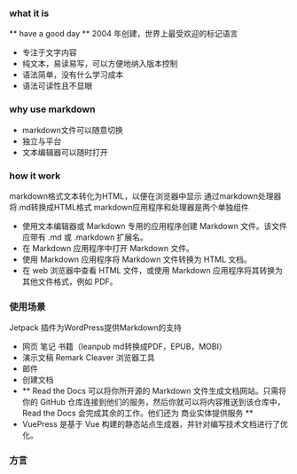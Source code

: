 ### what it is
** have a good day **
2004 年创建，世界上最受欢迎的标记语言
- 专注于文字内容
- 纯文本，易读易写，可以方便地纳入版本控制
- 语法简单，没有什么学习成本
- 语法可读性且不显眼

### why use markdown
- markdown文件可以随意切换
- 独立与平台
- 文本编辑器可以随时打开
### how it work
markdown格式文本转化为HTML，以便在浏览器中显示
通过markdown处理器将.md转换成HTML格式
markdown应用程序和处理器是两个单独组件
- 使用文本编辑器或 Markdown 专用的应用程序创建 Markdown 文件。该文件应带有 .md 或 .markdown 扩展名。
-  在 Markdown 应用程序中打开 Markdown 文件。
- 使用 Markdown 应用程序将 Markdown 文件转换为 HTML 文档。
- 在 web 浏览器中查看 HTML 文件，或使用 Markdown 应用程序将其转换为其他文件格式，例如 PDF。
### 使用场景
Jetpack 插件为WordPress提供Markdown的支持
- 网页 笔记 书籍（leanpub md转换成PDF，EPUB，MOBI）
- 演示文稿 Remark Cleaver 浏览器工具
- 邮件
- 创建文档
- ** Read the Docs 可以将你所开源的 Markdown 文件生成文档网站。只需将你的 GitHub 仓库连接到他们的服务，然后你就可以将内容推送到该仓库中，Read the Docs 会完成其余的工作。他们还为 商业实体提供服务 **
- VuePress 是基于 Vue 构建的静态站点生成器，并针对编写技术文档进行了优化。
### 方言







